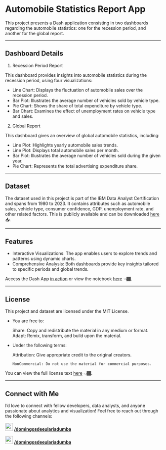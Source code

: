 # Automobile Statistics Report App
This project presents a Dash application consisting in two dashboards regarding the automobile statistics: one for the recession period, and another for the global report. 

---

## Dashboard Details
1. Recession Period Report

This dashboard provides insights into automobile statistics during the recession period, using four visualizations:

* Line Chart: Displays the fluctuation of automobile sales over the recession period.
* Bar Plot: Illustrates the average number of vehicles sold by vehicle type.
* Pie Chart: Shows the share of total expenditure by vehicle type.
* Bar Chart: Examines the effect of unemployment rates on vehicle type and sales.

2. Global Report

This dashboard gives an overview of global automobile statistics, including:

* Line Plot: Highlights yearly automobile sales trends.
* Line Plot: Displays total automobile sales per month.
* Bar Plot: Illustrates the average number of vehicles sold during the given year.
* Pie Chart: Represents the total advertising expenditure share.

---

## Dataset

The dataset used in this project is part of the IBM Data Analyst Certification and spans from 1980 to 2023. It contains attributes such as automobile sales, vehicle type, consumer confidence, GDP, unemployment rate, and other related factors.
This is publicly available and can be downloaded  [here](https://cf-courses-data.s3.us.cloud-object-storage.appdomain.cloud/IBMDeveloperSkillsNetwork-DV0101EN-SkillsNetwork/Data%20Files/historical_automobile_sales.csv) 📥.

---

## Features

* Interactive Visualizations: The app enables users to explore trends and patterns using dynamic charts.
* Comprehensive Analysis: Both dashboards provide key insights tailored to specific periods and global trends.

Access the Dash App [in action](https://automobilesalesdashboard.onrender.com/) or view the notebook [here](https://github.com/domingosdeeulariadumba/AutomobileSalesDashApp/blob/main/AutomobileSalesDashAppNotebook.ipynb) 👈🏾.

---

## License

This project and dataset are licensed under the MIT License.

* You are free to:

    Share: Copy and redistribute the material in any medium or format.
    Adapt: Remix, transform, and build upon the material.

* Under the following terms:

  
    Attribution: Give appropriate credit to the original creators.

      NonCommercial: Do not use the material for commercial purposes.

You can view the full license text [here](https://github.com/domingosdeeulariadumba/AutomobileSalesDashApp/blob/main/LICENSE) 👈🏾.

---

## Connect with Me

I’d love to connect with fellow developers, data analysts, and anyone passionate about analytics and visualization! Feel free to reach out through the following channels:

 <img src = 'https://i.postimg.cc/t4vNmLB0/linktree-icon.png' width = '25' height = '25'/>  **[/domingosdeeulariadumba](https://linktr.ee/domingosdeeulariadumba)**
 
 <img src = 'https://i.postimg.cc/W1178266/linkedin-icon.png' width = '25' height = '25'/>  **[/domingosdeeulariadumba](https://linkedin.com/in/domingosdeeulariadumba/)**
